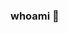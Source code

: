 ### whoami 👋

<!--
**caf3ina/caf3ina** is a ✨ _special_ ✨ repository because its `README.md` (this file) appears on your GitHub profile.

Tales Casagrande aka taleco

🥽 Looking to collaborate on

* Incident Response Projects
* Writing technical content and teaching

📚 Education

* Graduated in Project Management – Católica de Santa Catarina
* Bachelor’s Degree in Technology Analysis and Systems Development – UNERJ

📌 Experience

* Sales Engineer @ Trend Micro (Aug 2016 - Present)
* Support Analyst @ Integrasul (May 2011 - Abril 2016)
* Suport Assistant @ Zanotti S.A (Nov. 2010 - May 2016)

📃 Certifications

* AWS Certified Cloud Practitioner
* Azure AZ-900 Microsoft Azure Fundamentals
* Trend Micro Tipping Point Expert
* Trend Micro Deep Security Professional
* ApexOne Certified Trainer
* Trend Micro Advanced Threat Centric Education Intermediate

✍️ Currently studying studying for...

* AWS Solutions Architect
